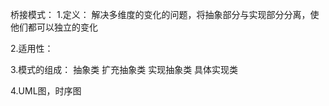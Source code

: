 桥接模式：
1.定义：
解决多维度的变化的问题，将抽象部分与实现部分分离，使他们都可以独立的变化

2.适用性：


3.模式的组成：
抽象类
扩充抽象类
实现抽象类
具体实现类

4.UML图，时序图